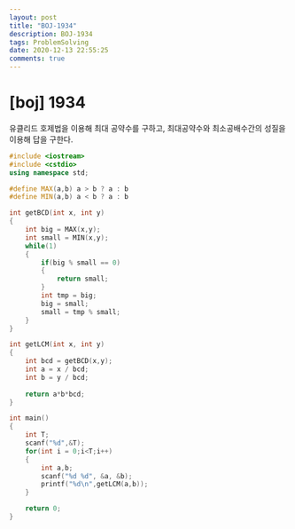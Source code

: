 ```yaml
---
layout: post
title: "BOJ-1934"
description: BOJ-1934
tags: ProblemSolving
date: 2020-12-13 22:55:25
comments: true
---
```


# [boj] 1934

유클리드 호제법을 이용해 최대 공약수를 구하고, 최대공약수와 최소공배수간의 성질을 이용해 답을 구한다.

```cpp
#include <iostream>
#include <cstdio>
using namespace std;

#define MAX(a,b) a > b ? a : b
#define MIN(a,b) a < b ? a : b

int getBCD(int x, int y)
{
    int big = MAX(x,y);
    int small = MIN(x,y);
    while(1)
    {
        if(big % small == 0)
        {
            return small;
        }
        int tmp = big;
        big = small;
        small = tmp % small;
    }
}

int getLCM(int x, int y)
{
    int bcd = getBCD(x,y);
    int a = x / bcd;
    int b = y / bcd;
    
    return a*b*bcd;
}

int main()
{
    int T;
    scanf("%d",&T);
    for(int i = 0;i<T;i++)
    {
        int a,b;
        scanf("%d %d", &a, &b);
        printf("%d\n",getLCM(a,b));
    }

    return 0;
}
```

<script id="dsq-count-scr" src="//msc9533.disqus.com/count.js" async></script>
